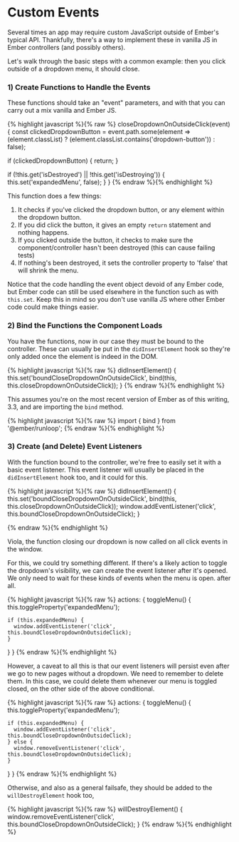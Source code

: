 # Custom Events

Several times an app may require custom JavaScript outside of Ember's typical API. Thankfully, there's a way to implement these in vanilla JS in Ember controllers (and possibly others).

Let's walk through the basic steps with a common example: then you click outside of a dropdown menu, it should close.

### 1) Create Functions to Handle the Events

These functions should take an "event" parameters, and with that you can carry out a mix vanilla and Ember JS.

{% highlight javascript %}{% raw %}
closeDropdownOnOutsideClick(event) {
  const clickedDropdownButton = event.path.some(element => (element.classList) ? (element.classList.contains('dropdown-button')) : false);

  if (clickedDropdownButton) { return; }

  if (!this.get('isDestroyed') || !this.get('isDestroying')) { this.set('expandedMenu', false); }
}
{% endraw %}{% endhighlight %}

This function does a few things:

1. It checks if you've clicked the dropdown button, or any element within the dropdown button.
2. If you did click the button, it gives an empty `return` statement and nothing happens.
3. If you clicked outside the button, it checks to make sure the component/controller hasn't been destroyed (this can cause failing tests)
4. If nothing's been destroyed, it sets the controller property to 'false' that will shrink the menu.

Notice that the code handling the event object devoid of any Ember code, but Ember code can still be used elsewhere in the function such as with `this.set`. Keep this in mind so you don't use vanilla JS where other Ember code could make things easier.

### 2) Bind the Functions the Component Loads

You have the functions, now in our case they must be bound to the controller. These can usually be put in the `didInsertElement` hook so they're only added once the element is indeed in the DOM.

{% highlight javascript %}{% raw %}
didInsertElement() {
  this.set('boundCloseDropdownOnOutsideClick', bind(this, this.closeDropdownOnOutsideClick));
}
{% endraw %}{% endhighlight %}

This assumes you're on the most recent version of Ember as of this writing, 3.3, and are importing the `bind` method.

{% highlight javascript %}{% raw %}
import { bind } from '@ember/runloop';
{% endraw %}{% endhighlight %}

### 3) Create (and Delete) Event Listeners

With the function bound to the controller, we're free to easily set it with a basic event listener. This event listener will usually be placed in the `didInsertElement` hook too, and it could for this.

{% highlight javascript %}{% raw %}
didInsertElement() {
  this.set('boundCloseDropdownOnOutsideClick', bind(this, this.closeDropdownOnOutsideClick));
  window.addEventListener('click', this.boundCloseDropdownOnOutsideClick);
}

{% endraw %}{% endhighlight %}

Viola, the function closing our dropdown is now called on all click events in the window.

For this, we could try something different. If there's a likely action to toggle the dropdown's visibility, we can create the event listener after it's opened. We only need to wait for these kinds of events when the menu is open. after all.

{% highlight javascript %}{% raw %}
actions: {
  toggleMenu() {
    this.toggleProperty('expandedMenu');

    if (this.expandedMenu) {
      window.addEventListener('click', this.boundCloseDropdownOnOutsideClick);
    }
  }
}
{% endraw %}{% endhighlight %}

However, a caveat to all this is that our event listeners will persist even after we go to new pages without a dropdown. We need to remember to delete them. In this case, we could delete them whenever our menu is toggled closed, on the other side of the above conditional.

{% highlight javascript %}{% raw %}
actions: {
  toggleMenu() {
    this.toggleProperty('expandedMenu');

    if (this.expandedMenu) {
      window.addEventListener('click', this.boundCloseDropdownOnOutsideClick);
    } else {
      window.removeEventListener('click', this.boundCloseDropdownOnOutsideClick);
    }
  }
}
{% endraw %}{% endhighlight %}

Otherwise, and also as a general failsafe, they should be added to the `willDestroyElement` hook too,

{% highlight javascript %}{% raw %}
willDestroyElement() {
  window.removeEventListener('click', this.boundCloseDropdownOnOutsideClick);
}
{% endraw %}{% endhighlight %}
